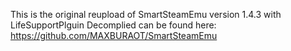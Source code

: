 This is the original reupload of SmartSteamEmu version 1.4.3 with LifeSupportPlguin
Decomplied can be found here: https://github.com/MAXBURAOT/SmartSteamEmu